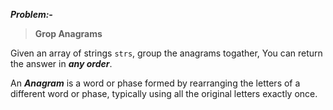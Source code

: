 ***Problem:-***

> **Grop Anagrams**

Given an array of strings `strs`, group the anagrams togather, You can return the answer in ***any order***.

An ***Anagram*** is a word or phase formed by rearranging the letters of a different word or phase, typically using all the original letters exactly once.
